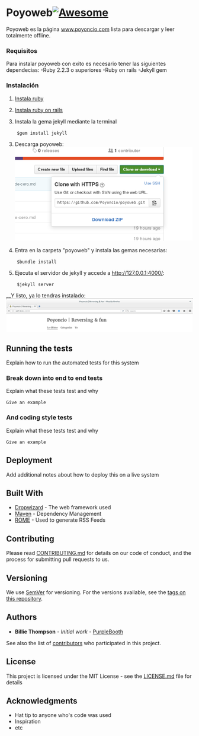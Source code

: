 

# Poyoweb[![Awesome](https://cdn.rawgit.com/sindresorhus/awesome/d7305f38d29fed78fa85652e3a63e154dd8e8829/media/badge.svg)](https://github.com/sindresorhus/awesome)

Poyoweb es la página www.poyoncio.com lista para descargar y leer totalmente offline. 

### Requisitos 

Para instalar poyoweb con exito es necesario tener las siguientes dependecias:
  -Ruby 2.2.3 o superiores
  -Ruby on rails 
  -Jekyll gem 

### Instalación

  1. [Instala ruby](https://www.ruby-lang.org/es/documentation/installation/)  
  
  2. [Instala ruby on rails](http://www.rubyonrails.org.es/instala.html)
  
  3. Instala la gema jekyll mediante la terminal 
  ```
      $gem install jekyll 
  ```
  
  3. Descarga poyoweb:
  ![](images/descarga-blog.png)
  
  4. Entra en la carpeta "poyoweb" y instala las gemas necesarias:
  ```
      $bundle install 
  ``` 
  
  5. Ejecuta el servidor de jekyll y accede a  http://127.0.0.1:4000/: 
  ```
      $jekyll server 
  ```
__Y listo, ya lo tendras instalado:
![](images/captura-local.png)

## Running the tests

Explain how to run the automated tests for this system

### Break down into end to end tests

Explain what these tests test and why

```
Give an example
```

### And coding style tests

Explain what these tests test and why

```
Give an example
```

## Deployment

Add additional notes about how to deploy this on a live system

## Built With

* [Dropwizard](http://www.dropwizard.io/1.0.2/docs/) - The web framework used
* [Maven](https://maven.apache.org/) - Dependency Management
* [ROME](https://rometools.github.io/rome/) - Used to generate RSS Feeds

## Contributing

Please read [CONTRIBUTING.md](https://gist.github.com/PurpleBooth/b24679402957c63ec426) for details on our code of conduct, and the process for submitting pull requests to us.

## Versioning

We use [SemVer](http://semver.org/) for versioning. For the versions available, see the [tags on this repository](https://github.com/your/project/tags). 

## Authors

* **Billie Thompson** - *Initial work* - [PurpleBooth](https://github.com/PurpleBooth)

See also the list of [contributors](https://github.com/your/project/contributors) who participated in this project.

## License

This project is licensed under the MIT License - see the [LICENSE.md](LICENSE.md) file for details

## Acknowledgments

* Hat tip to anyone who's code was used
* Inspiration
* etc
